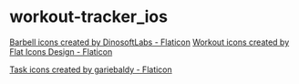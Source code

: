 # workout-tracker_ios

<a href="https://www.flaticon.com/free-icons/barbell" title="barbell icons">Barbell icons created by DinosoftLabs - Flaticon</a>
<a href="https://www.flaticon.com/free-icons/workout" title="workout icons">Workout icons created by Flat Icons Design - Flaticon</a>

<a href="https://www.flaticon.com/free-icons/task" title="task icons">Task icons created by gariebaldy - Flaticon</a>
